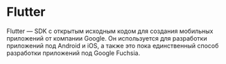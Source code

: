 # Flutter

Flutter — SDK с открытым исходным кодом для создания мобильных приложений от компании Google. Он используется для разработки приложений под Android и iOS, а также это пока единственный способ разработки приложений под Google Fuchsia.

